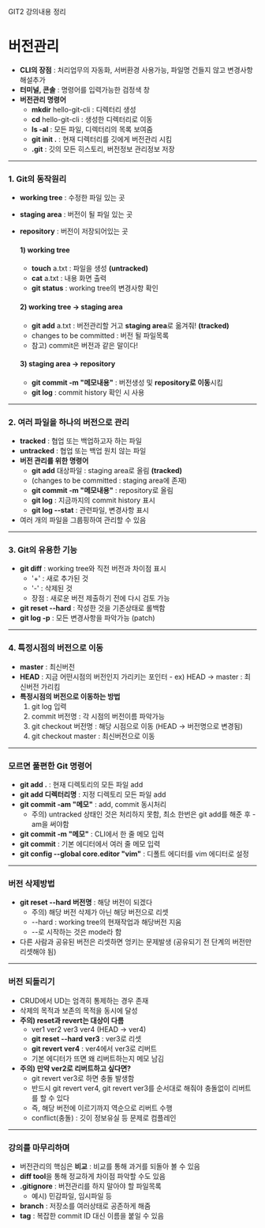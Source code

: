 GIT2 강의내용 정리

# 버전관리
- **CLI의 장점** : 처리업무의 자동화, 서버환경 사용가능, 파일명 건들지 않고 변경사항 해설추가
- **터미널, 콘솔** : 명령어를 입력가능한 검정색 창
- **버전관리 명령어**
	- **mkdir** hello-git-cli : 디렉터리 생성
	- **cd** hello-git-cli : 생성한 디렉터리로 이동
	- **ls -al** : 모든 파일, 디렉터리의 목록 보여줌
	- **git init .** : 현재 디렉터리를 깃에게 버전관리 시킴
	- **.git** : 깃의 모든 히스토리, 버전정보 관리정보 저장

-----

### 1. Git의 동작원리
- **working tree** : 수정한 파일 있는 곳
- **staging area** : 버전이 될 파일 있는 곳
- **repository** : 버전이 저장되어있는 곳
 
	#### 1) working tree
	- **touch** a.txt : 파일을 생성 **(untracked)**
	- **cat** a.txt : 내용 화면 출력
	- **git status** : working tree의 변경사항 확인
	
	#### 2) working tree -> staging area
	- **git add** a.txt : 버전관리할 거고 **staging area**로 옮겨줘! **(tracked)**
	- changes to be committed : 버전 될 파일목록
	- 참고) commit은 버전과 같은 말이다!
	 
	#### 3) staging area -> repository
	- **git commit -m "메모내용"** : 버전생성 및 **repository로 이동**시킴
	- **git log** : commit history 확인 시 사용

-----
	
### 2. 여러 파일을 하나의 버전으로 관리
- **tracked** : 협업 또는 백업하고자 하는 파일
- **untracked** : 협업 또는 백업 원치 않는 파일
- **버전 관리를 위한 명령어**
	- **git add** 대상파일 : staging area로 올림 **(tracked)**
	- (changes to be committed : staging area에 존재)
	- **git commit -m "메모내용"** : repository로 올림
	- **git log** : 지금까지의 commit history 표시
	- **git log --stat** : 관련파일, 변경사항 표시
- 여러 개의 파일을 그룹핑하여 관리할 수 있음

-----

### 3. Git의 유용한 기능
- **git diff** : working tree와 직전 버전과 차이점 표시
	- '+' : 새로 추가된 것
	- '-' : 삭제된 것
	- 장점 : 새로운 버전 제출하기 전에 다시 검토 가능
- **git reset --hard** : 작성한 것을 기존상태로 롤백함
- **git log -p** : 모든 변경사항을 파악가능 (patch)

-----

### 4. 특정시점의 버전으로 이동
- **master** : 최신버전
- **HEAD** : 지금 어떤시점의 버전인지 가리키는 포인터 - ex) HEAD -> master : 최신버전 가리킴
- **특정시점의 버전으로 이동하는 방법**
	1) git log 입력
	2) commit 버전명 : 각 시점의 버전이름 파악가능
	3) git checkout 버전명 : 해당 시점으로 이동 (HEAD -> 버전명으로 변경됨)
	4) git checkout master : 최신버전으로 이동

-----

### 모르면 풀편한 Git 명령어
- **git add .** : 현재 디렉토리의 모든 파일 add
- **git add 디렉터리명** : 지정 디렉토리 모든 파일 add
- **git commit -am "메모"** : add, commit 동시처리
	- 주의) untracked 상태인 것은 처리하지 못함, 최소 한번은 git add를 해준 후 -am을 써야함
- **git commit -m "메모"** : CLI에서 한 줄 메모 입력
- **git commit** : 기본 에디터에서 여러 줄 메모 입력
- **git config --global core.editor "vim"** : 디폴트 에디터를 vim 에디터로 설정

-----

### 버전 삭제방법
- **git reset --hard 버전명** : 해당 버전이 되겠다
	- 주의) 해당 버전 삭제가 아닌 해당 버전으로 리셋
	- --hard : working tree의 현재작업과 해당버전 지움
	- --로 시작하는 것은 mode라 함
- 다른 사람과 공유된 버전은 리셋하면 엉키는 문제발생 (공유되기 전 단계의 버전만 리셋해야 됨)

-----

### 버전 되돌리기
- CRUD에서 UD는 엄격히 통제하는 경우 존재
- 삭제의 목적과 보존의 목적을 동시에 달성
- **주의) reset과 revert는 대상이 다름**
	- ver1 ver2 ver3 ver4 (HEAD -> ver4)
	- **git reset --hard ver3** : ver3로 리셋
	- **git revert ver4** : ver4에서 ver3로 리버트
	- 기본 에디터가 뜨면 왜 리버트하는지 메모 남김
- **주의) 만약 ver2로 리버트하고 싶다면?**
	- git revert ver3로 하면 충돌 발생함
	- 반드시 git revert ver4, git revert ver3를 순서대로 해줘야 충돌없이 리버트를 할 수 있다
	- 즉, 해당 버전에 이르기까지 역순으로 리버트 수행
	- conflict(충돌) : 깃이 정보유실 등 문제로 컴플레인

-----

### 강의를 마무리하며
- 버전관리의 핵심은 **비교** : 비교를 통해 과거를 되돌아 볼 수 있음
- **diff tool**을 통해 정교하게 차이점 파악할 수도 있음
- **.gitignore** : 버전관리를 하지 말아야 할 파일목록
	- 예시) 민감파일, 임시파일 등
- **branch** : 저장소를 여러상태로 공존하게 해줌
- **tag** : 복잡한 commit ID 대신 이름을 붙일 수 있음
